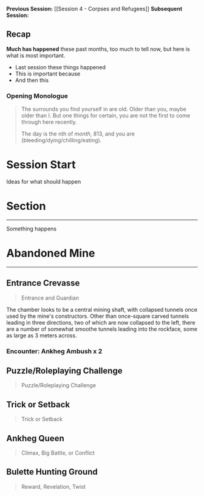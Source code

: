 **Previous Session:** [[Session 4 - Corpses and Refugees]]
**Subsequent Session:** 

## Recap
**Much has happened** these past months, too much to tell now, but here is what is most important.
- Last session these things happened
- This is important because
- And then this

### Opening Monologue

> The surrounds you find yourself in are old. Older than you, maybe older than I. But one things for certain, you are not the first to come through here recently.
> 
> The day is the nth of *month*, 813, and you are (bleeding/dying/chilling/eating).


# Session Start
Ideas for what should happen

# Section
---
Something happens

# Abandoned Mine
---

## Entrance Crevasse
> Entrance and Guardian

The chamber looks to be a central mining shaft, with collapsed tunnels once used by the mine's constructors. Other than once-square carved tunnels leading in three directions, two of which are now collapsed to the left, there are a number of somewhat smoothe tunnels leading into the rockface, some as large as 3 meters across.

### Encounter: Ankheg Ambush x 2


## Puzzle/Roleplaying Challenge
> Puzzle/Roleplaying Challenge

## Trick or Setback
> Trick or Setback

## Ankheg Queen
> Climax, Big Battle, or Conflict


## Bulette Hunting Ground
> Reward, Revelation, Twist